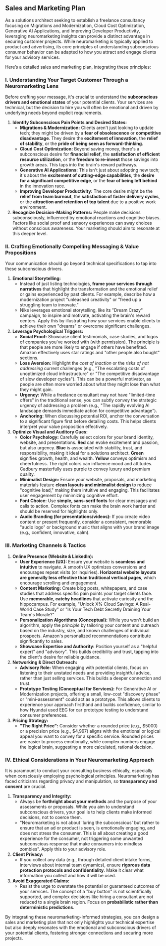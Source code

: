 ## Sales and Marketing Plan

As a solutions architect seeking to establish a freelance consultancy focusing on Migrations and Modernization, Cloud Cost Optimization, Generative AI Applications, and Improving Developer Productivity, leveraging neuromarketing insights can provide a distinct advantage in securing customer projects. While neuromarketing is typically applied to product and advertising, its core principles of understanding subconscious consumer behavior can be adapted to how you attract and engage clients for your advisory services.

Here’s a detailed sales and marketing plan, integrating these principles:

### I. Understanding Your Target Customer Through a Neuromarketing Lens

Before crafting your message, it's crucial to understand the **subconscious drivers and emotional states** of your potential clients. Your services are technical, but the decision to hire you will often be emotional and driven by underlying needs beyond explicit requirements.

1.  **Identify Subconscious Pain Points and Desired States:**
    *   **Migrations & Modernization:** Clients aren't just looking to update tech; they might be driven by a **fear of obsolescence** or **competitive disadvantage**. They desire the **excitement of innovation**, the **relief of stability**, or the **pride of being seen as forward-thinking**.
    *   **Cloud Cost Optimization:** Beyond saving money, there's a subconscious desire for **financial relief**, the **satisfaction of efficient resource utilization**, or the **freedom to re-invest** those savings into growth areas. This taps into the brain's reward pathways.
    *   **Generative AI Applications:** This isn't just about adopting new tech; it's about the **excitement of cutting-edge capabilities**, the **desire for a significant competitive edge**, or the **fear of being left behind** in the innovation race.
    *   **Improving Developer Productivity:** The core desire might be the **relief from team burnout**, the **satisfaction of faster delivery cycles**, or the **attraction and retention of top talent** due to a positive work environment.
2.  **Recognize Decision-Making Patterns:** People make decisions subconsciously, influenced by emotional reactions and cognitive biases. Factors like social proof and sensory experiences can sway choices without conscious awareness. Your marketing should aim to resonate at this deeper level.

### II. Crafting Emotionally Compelling Messaging & Value Propositions

Your communication should go beyond technical specifications to tap into these subconscious drivers.

1.  **Emotional Storytelling:**
    *   Instead of just listing technologies, **frame your services through narratives** that highlight the transformation and the emotional relief or gains experienced by past clients. For example, describe how a modernization project "unleashed creativity" or "freed up a struggling team to innovate."
    *   Nike leverages emotional storytelling, like its "Dream Crazy" campaign, to inspire and motivate, activating the brain's reward centers. Apply this by illustrating how your services enable clients to achieve their own "dreams" or overcome significant challenges.
2.  **Leverage Psychological Triggers:**
    *   **Social Proof:** Showcase client testimonials, case studies, and logos of companies you've worked with (with permission). The principle is that people are more likely to engage if others have benefited. Amazon effectively uses star ratings and "other people also bought" sections.
    *   **Loss Aversion:** Highlight the *cost of inaction* or the *risks of not addressing* current challenges (e.g., "The escalating costs of unoptimized cloud infrastructure" or "The competitive disadvantage of slow developer cycles"). This can be a powerful motivator, as people are often more worried about what they might lose than what they might gain.
    *   **Urgency:** While a freelance consultant may not have "limited-time offers" in the traditional sense, you can subtly convey the strategic urgency of addressing a problem (e.g., "The rapidly evolving AI landscape demands immediate action for competitive advantage").
    *   **Anchoring:** When discussing potential ROI, anchor the conversation to a significant figure first before detailing costs. This helps clients interpret your value proposition effectively.
3.  **Optimize Visual and Auditory Cues:**
    *   **Color Psychology:** Carefully select colors for your brand identity, website, and presentations. **Red** can evoke excitement and passion, but also urgency. **Blue** is associated with stability, trust, and responsibility, making it ideal for a solutions architect. **Green** signifies growth, health, and wealth. **Yellow** conveys optimism and cheerfulness. The right colors can influence mood and attitudes. Cadbury masterfully uses purple to convey luxury and premium quality.
    *   **Minimalist Design:** Ensure your website, proposals, and marketing materials feature **clean layouts and minimalist design** to reduce "cognitive load," making them intuitive and engaging. This facilitates user engagement by minimizing cognitive effort.
    *   **Font Choice:** Use **simple, sans-serif fonts** for clear messages and calls to action. Complex fonts can make the brain work harder and should be reserved for highlights only.
    *   **Audio Branding (for presentations/videos):** If you create video content or present frequently, consider a consistent, memorable "audio logo" or background music that aligns with your brand image (e.g., confident, innovative, calm).

### III. Marketing Channels & Tactics

1.  **Online Presence (Website & LinkedIn):**
    *   **User Experience (UX):** Ensure your website is **seamless and intuitive** to navigate. A smooth UX optimizes conversions and encourages repeat visits (or inquiries). **Horizontal website layouts are generally less effective than traditional vertical pages**, which encourage scrolling and engagement.
    *   **Content Marketing:** Create blog posts, whitepapers, and case studies that address specific pain points your target clients face. Use **memorable, catchy headlines** that activate curiosity and the hippocampus. For example, "Unlock X% Cloud Savings: A Real-World Case Study" or "Is Your Tech Debt Secretly Draining Your Team's Morale?"
    *   **Personalization Algorithms (Conceptual):** While you won't build an algorithm, apply the *principle* by tailoring your content and outreach based on the industry, size, and known challenges of individual prospects. Amazon's personalized recommendations contribute significantly to sales.
    *   **Showcase Expertise and Authority:** Position yourself as a "helpful expert" and "advisory". This builds credibility and trust, tapping into the client's desire for reliable guidance.
2.  **Networking & Direct Outreach:**
    *   **Advisory Role:** When engaging with potential clients, focus on listening to their unstated needs and providing insightful advice, rather than just selling services. This builds a deeper connection and trust.
    *   **Prototype Testing (Conceptual for Services):** For Generative AI or Modernization projects, offering a small, low-cost "discovery phase" or "mini-assessment" could act as a prototype. This allows clients to experience your approach firsthand and builds confidence, similar to how Hyundai used EEG for car prototype testing to understand consumer preferences.
3.  **Pricing Strategy:**
    *   **"The Right Price":** Consider whether a rounded price (e.g., $5000) or a precision price (e.g., $4,997) aligns with the emotional or logical appeal you want to convey for a specific service. Rounded prices are easier to process emotionally, while complex numbers engage the logical brain, suggesting a more calculated, rational decision.

### IV. Ethical Considerations in Your Neuromarketing Approach

It is paramount to conduct your consulting business ethically, especially when consciously employing psychological principles. Neuromarketing has faced criticisms regarding privacy and manipulation, so **transparency and consent** are crucial.

1.  **Transparency and Integrity:**
    *   Always be **forthright about your methods** and the purpose of your assessments or proposals. While you aim to understand subconscious drivers, your goal is to help clients make informed decisions, not to coerce them.
    *   "Neuromarketing is not about 'luring the subconscious' but rather to ensure that an ad or product is seen, is emotionally engaging, and does not stress the consumer. This is all about creating a good experience for the consumer, not triggering some unwanted subconscious response that make consumers into mindless zombies". Apply this to your advisory role.
2.  **Client Privacy:**
    *   If you collect any data (e.g., through detailed client intake forms, interviews about internal team dynamics), ensure **rigorous data protection protocols and confidentiality**. Make it clear what information you collect and how it will be used.
3.  **Avoid Exaggerated Claims:**
    *   Resist the urge to overstate the potential or guaranteed outcomes of your services. The concept of a "buy button" is not scientifically supported, and complex decisions like hiring a consultant are not reduced to a single brain region. Focus on **probabilistic rather than deterministic predictions**.

By integrating these neuromarketing-informed strategies, you can design a sales and marketing plan that not only highlights your technical expertise but also deeply resonates with the emotional and subconscious drivers of your potential clients, fostering stronger connections and securing more projects.
